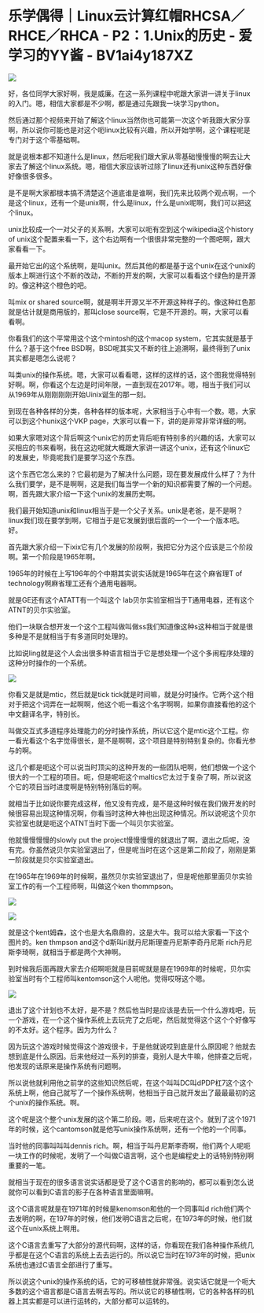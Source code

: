 # 乐学偶得｜Linux云计算红帽RHCSA／RHCE／RHCA - P2：1.Unix的历史 - 爱学习的YY酱 - BV1ai4y187XZ

![](img/a2779d229cbfb22f53d3285c7395d107_0.png)

好，各位同学大家好啊，我是威廉。在这一系列课程中呢跟大家讲一讲关于linux的入门。嗯，相信大家都是不少啊，都是通过先跟我一块学习python。

然后通过那个视频来开始了解这个linux当然你也可能第一次这个听我跟大家分享啊，所以说你可能也是对这个呃linux比较有兴趣，所以开始学啊，这个课程呢是专门对于这个零基础啊。

就是说根本都不知道什么是linux，然后呢我们跟大家从零基础慢慢慢的啊去让大家去了解这个linux系统。嗯，相信大家应该听过除了linux还有unix这种东西好像好像很多很多。

是不是啊大家都根本搞不清楚这个道底谁是谁啊，我们先来比较两个观点啊，一个是这个linux，还有一个是unix啊，什么是linux，什么是unix呢啊，我们可以把这个linux。

unix比较成一个一对父子的关系啊，大家可以呃有空到这个wikipedia这个history of unix这个配置来看一下，这个右边啊有一个很很非常完整的一个图吧啊，跟大家看看一下。

最开始它出的这个系统啊，是叫unix。然后其他的都是基于这个unix在这个unix的版本上啊进行这个不断的改动，不断的开发的啊，大家可以看看这个绿色的是开源的。像这种这个橙色的吧。

叫mix or shared source啊，就是啊半开源又半不开源这种样子的。像这种红色那就是估计就是商用版的，那叫close source啊，它是不开源的。啊，大家可以看看啊。

你看我们的这个平常用这个这个mintosh的这个macop system，它其实就是基于什么？基于这个free BSD啊，BSD呢其实又不断的往上追溯啊，最终得到了unix其实都是嗯怎么说呢？

叫类unix的操作系统。嗯，大家可以看看嗯，这样的这样的话，这个图我觉得特别好啊。啊，你看这个左边是时间年限，一直到现在2017年。嗯，相当于我们可以从1969年从刚刚刚刚开始Uinix诞生的那一刻。

到现在各种各样的分类，各种各样的版本呢，大家相当于心中有一个数。嗯，大家可以到这个hunix这个VKP page，大家可以看一下，讲的是非常非常详细的啊。

如果大家嗯对这个背后啊这个unix它的历史背后呃有特别多的兴趣的话，大家可以买相应的书来看啊，我在这边呢就大概跟大家讲一讲这个unix，还有这个linux它的发展史，毕竟呢我们是要学习这个东西。

这个东西它怎么来的？它最初是为了解决什么问题，现在要发展成什么样了？为什么我们要学，是不是啊啊，这是我们每当学一个新的知识都需要了解的一个问题。啊，首先跟大家介绍一下这个unix的发展历史啊。

我们最开始知道unix和linux相当于是一个父子关系。unix是老爸，是不是啊？linux我们现在要学到啊，它相当于是它发展到很后面的一个一个一个版本吧。好。

首先跟大家介绍一下ixix它有几个发展的阶段啊，我把它分为这个应该是三个阶段啊。第一个阶段是1965年啊。

1965年的时候在上写196年的个中期其实说实话就是1965年在这个麻省理T of technology啊麻省理工还有个通用电器啊。

就是GE还有这个ATATT有一个叫这个 lab贝尔实验室相当于T通用电器，还有这个ATNT的贝尔实验室。

他们一块联合想开发一个这个工程叫做叫做ss我们知道像这种s这种相当于就是很多种是不是就相当于有多道同时处理的。

比如说ling就是这个人会出很多种语言相当于它是想处理一个这个多闹程序处理的这种分时操作的一个系统。

![](img/a2779d229cbfb22f53d3285c7395d107_2.png)

你看又是就是mtic，然后就是tick tick就是时间嘛，就是分时操作。它两个这个相对于把这个词弄在一起啊啊，他这个呃一看这个名字啊啊，如果你直接看他的这个中文翻译名字，特别长。

叫做交互式多道程序处理能力的分时操作系统，所以它这个是mtic这个工程。你一看光看这个名字觉得很长，是不是啊啊，这个项目是特别特别复杂的。你看光参与的啊。

这几个都是呃这个可以说当时顶尖的这种开发的一些团队吧啊，他们想做一个这个很大的一个工程的项目。呃，但是呢呃这个maltics它太过于复杂了啊，所以说这个它的项目当时进度啊是特别特别落后的啊。

就相当于比如说你要完成这样，他又没有完成，是不是这种时候在我们做开发的时候很容易出现这种情况啊，你看当时这种大神也出现这种情况。所以说呢这个贝尔实验室也就是呃这个ATNT当时下面一个叫贝尔实验室。

他就慢慢慢慢的slowly put the project慢慢慢慢的就退出了啊，退出之后呢，没有完。你虽然说贝尔实验室退出了，但是呢当时在这个这是第二阶段了，刚刚是第一阶段就是贝尔实验室退出。

在1965年在1969年的时候啊，虽然贝尔实验室退出了，但是呢他那里面贝尔实验室工作的有一个工程师啊，叫做这个ken thommpson。



![](img/a2779d229cbfb22f53d3285c7395d107_4.png)

![](img/a2779d229cbfb22f53d3285c7395d107_5.png)

就是这个kent姆森，这个也是大名鼎鼎的，这是大牛。我可以给大家看一下这个图片的。ken thmpson and这个d斯叫ri就丹尼斯理查丹尼斯李奇丹尼斯 rich丹尼斯李琦啊，就相当于都是两个大神啊。

到时候我后面再跟大家去介绍啊呃就是目前呢就是是在1969年的时候呢，贝尔实验室当时有个工程师叫kentomson这个人呢他。觉得哎呀这个嗯。



![](img/a2779d229cbfb22f53d3285c7395d107_7.png)

退出了这个计划也不太好，是不是？然后他当时是应该是去玩一个什么游戏吧，玩一个游戏，在一个这个操作系统上去玩完了之后呢，然后就觉得这个这个个好像写的不太好。这个程序。因为为什么？

因为玩这个游戏时候觉得这个游戏很卡，于是他就说哎到底是什么原因呢？他就去想到底是什么原因。后来他经过一系列的排查，竟别人是大牛嘛，他排查之后呢，他发现的话原来是操作系统有问题啊。

所以说他就利用他之前学的这些知识然后呢，在这个叫叫DC叫dPDP杠7这个这个系统上啊，他自己就写了一个操作系统啊，他相当于自己就开发出了最最最初的这个unix的操作系统。啊。

这个呢是这个整个unix发展的这个第二阶段。嗯，后来呢在这个。就到了这个1971年的时候，这个cantomson就是他写unix操作系统啊，还有一个他的一个同事。

当时他的同事叫叫叫dennis rich。啊，相当于叫丹尼斯李奇啊，他们两个人呢呃一块工作的时候呢，发明了一个叫做C语言啊，这个也是编程史上的话特别特别啊重要的一笔。

就相当于现在的很多语言说实话都是受了这个C语言的影响的，都可以看到怎么说就你可以看到C语言的影子在各种语言里面嘛啊。

这个C语言呢就是在1971年的时候是kenomson和他的一个同事叫d rich他们两个去发明的啊，在197年的时候，他们发明C语言之后呢，在1973年的时候，他们就这个在unix系统上啊用。

这个C语言去重写了大部分的源代码啊，这样的话，你看现在我们各种操作系统几乎都是在这个C语言的系统上去去运行的。所以说它当时在1973年的时候，把unix系统也通过C语言全部进行了重写。

所以说这个unix的操作系统的话，它的可移植性就非常强。说实话它就是一个呃大多数的这个语言都是C语言去啊去写的。所以说它的移植性啊，它的各种各样的机器上其实都是可以进行运转的，大部分都可以运转的。

